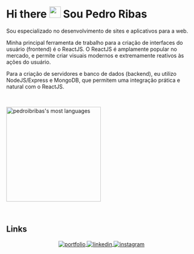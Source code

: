 <!-- COMENTÁRIO
Este é o modelo padrão do README com algumas ideias
**pedroibribas/pedroibribas** is a ✨ _special_ ✨ repository because its `README.md` (this file) appears on your GitHub profile.

Here are some ideas to get you started:

- 🔭 I’m currently working on ...
- 🌱 I’m currently learning ...
- 👯 I’m looking to collaborate on ...
- 🤔 I’m looking for help with ...
- 💬 Ask me about ...
- 📫 How to reach me: ...
- 😄 Pronouns: ...
- ⚡ Fun fact: ...
-->

<h1 align="left">Hi there <img src="https://raw.githubusercontent.com/kaueMarques/kaueMarques/master/hi.gif" width="30px"> Sou Pedro Ribas</h1>

Sou especializado no desenvolvimento de sites e aplicativos para a web.

Minha principal ferramenta de trabalho para a criação de interfaces do usuário (frontend) é o ReactJS. O ReactJS é amplamente popular no mercado, e permite criar visuais modernos e extremamente reativos às ações do usuário.

Para a criação de servidores e banco de dados (backend), eu utilizo NodeJS/Express e MongoDB, que permitem uma integração prática e natural com o ReactJS.

<br />


<!-- COMENTÁRIO
## &nbsp;Tecnologias principais

Estas são sugestões de tecnologias para copiar e colar
![JavaScript](https://img.shields.io/badge/-JavaScript-05122A?style=flat-square&logo=javascript)&nbsp;
![HTML](https://img.shields.io/badge/-HTML-05122A?style=flat-square&logo=HTML5)&nbsp;
![CSS](https://img.shields.io/badge/-CSS-05122A?style=flat-square&logo=CSS3&logoColor=1572B6)&nbsp;
![ReactJs](https://img.shields.io/badge/-ReactJS-05122A?style=flat-square&logo=react&logoColor=61dafb)&nbsp;
![Node.js](https://img.shields.io/badge/-Node.js-05122A?style=flat-square&logo=node.js)&nbsp;
![MongoDB](https://img.shields.io/badge/-MongoDB-05122A?style=flat-square&logo=mongodb)&nbsp;
![Bootstrap](https://img.shields.io/badge/-Bootstrap-05122A?style=flat&logo=bootstrap)&nbsp;
![Node.js](https://img.shields.io/badge/-Node.js-05122A?style=flat&logo=node.js)&nbsp;
![MongoDB](https://img.shields.io/badge/-MongoDB-05122A?style=flat&logo=mongodb)&nbsp;
![npm](https://img.shields.io/badge/-npm-05122A?style=flat&logo=npm&logoColor=1572B6)&nbsp;
![Git](https://img.shields.io/badge/-Git-05122A?style=flat&logo=git)&nbsp;
![GitHub](https://img.shields.io/badge/-GitHub-05122A?style=flat&logo=github)&nbsp;
![Heroku](https://img.shields.io/badge/-Heroku-05122A?style=flat&logo=heroku)&nbsp; 
![React](https://img.shields.io/badge/-React-05122A?style=flat&logo=react)&nbsp;
![TypeScript](https://img.shields.io/badge/-Typescript-05122A?style=flat&logo=typescript)&nbsp;
![yarn](https://img.shields.io/badge/-yarn-05122A?style=flat&logo=yarn)&nbsp;
![SQLite](https://img.shields.io/badge/-SQLite-05122A?style=flat&logo=sqlite)&nbsp;
-->

<img
  height="250em"
  src="https://github-readme-stats.vercel.app/api/top-langs/?username=pedroibribas&theme=radical"
  alt="pedroibribas's most languages"
/>

<br />

<!-- COMENTÁRIO
Esta é uma sugestão de título
## ⚙️ &nbsp;GitHub Analytics
<p align="center">
  <img height="200em" src="https://github-readme-stats.vercel.app/api?username=pedroibribas&show_icons=true&theme=radical" alt="pedroibribas's most languages"/>
  <img height="200em" src="https://github-readme-stats.vercel.app/api/top-langs/?username=pedroibribas&theme=radical" alt="pedroibribas's most languages"/>
</p>

<br/>

-->

## Links

<!-- COMENTÁRIO
Este é um modelo de links para copiar e colar
<p align="left" style="background:yellow">
  <a href="https://linkedin.com/in/pedroibribas/" target="_blank">
    <img align="center" src="https://img.shields.io/badge/-pedroibribas-blue?style=flat&logo=linkedin" alt="linkedin"/>
  </a>
  <a href="https://instagram.com/pedroivo.ribas/" target="_blank">
   <img align="center" src="https://img.shields.io/badge/-pedroibribas-%23E4405F?style=flat&logo=instagram&logoColor=white" alt="instagram"/>
  </a>
</p>
-->

<p align="center">
  <a href="https://www.pedroribasdev.com" target="_blank" />
    <img align="center" src="https://img.shields.io/badge/-Portfolio-blueviolet?style=for-the-badge" alt="portfolio"/>
  </a>
  <a href="https://linkedin.com/in/pedroibribas/" target="_blank">
    <img align="center" src="https://img.shields.io/badge/-LinkedIn-blue?style=for-the-badge" alt="linkedin"/>
  </a>
  <a href="https://instagram.com/pedroivo.ribas/" target="_blank">
   <img align="center" src="https://img.shields.io/badge/-Instagram-ff69b4?style=for-the-badge&logoColor=white" alt="instagram"/>
  </a>
</p>
